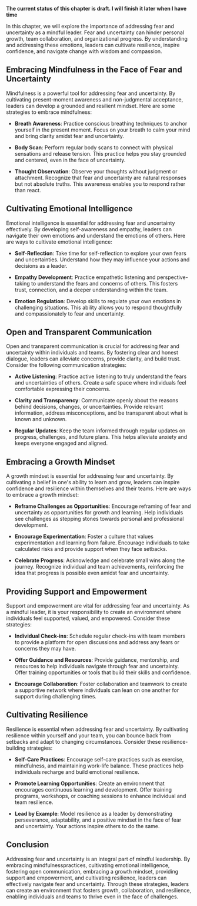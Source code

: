 **The current status of this chapter is draft. I will finish it later when I have time**

In this chapter, we will explore the importance of addressing fear and uncertainty as a mindful leader. Fear and uncertainty can hinder personal growth, team collaboration, and organizational progress. By understanding and addressing these emotions, leaders can cultivate resilience, inspire confidence, and navigate change with wisdom and compassion.

Embracing Mindfulness in the Face of Fear and Uncertainty
---------------------------------------------------------

Mindfulness is a powerful tool for addressing fear and uncertainty. By cultivating present-moment awareness and non-judgmental acceptance, leaders can develop a grounded and resilient mindset. Here are some strategies to embrace mindfulness:

* **Breath Awareness**: Practice conscious breathing techniques to anchor yourself in the present moment. Focus on your breath to calm your mind and bring clarity amidst fear and uncertainty.

* **Body Scan**: Perform regular body scans to connect with physical sensations and release tension. This practice helps you stay grounded and centered, even in the face of uncertainty.

* **Thought Observation**: Observe your thoughts without judgment or attachment. Recognize that fear and uncertainty are natural responses but not absolute truths. This awareness enables you to respond rather than react.

Cultivating Emotional Intelligence
----------------------------------

Emotional intelligence is essential for addressing fear and uncertainty effectively. By developing self-awareness and empathy, leaders can navigate their own emotions and understand the emotions of others. Here are ways to cultivate emotional intelligence:

* **Self-Reflection**: Take time for self-reflection to explore your own fears and uncertainties. Understand how they may influence your actions and decisions as a leader.

* **Empathy Development**: Practice empathetic listening and perspective-taking to understand the fears and concerns of others. This fosters trust, connection, and a deeper understanding within the team.

* **Emotion Regulation**: Develop skills to regulate your own emotions in challenging situations. This ability allows you to respond thoughtfully and compassionately to fear and uncertainty.

Open and Transparent Communication
----------------------------------

Open and transparent communication is crucial for addressing fear and uncertainty within individuals and teams. By fostering clear and honest dialogue, leaders can alleviate concerns, provide clarity, and build trust. Consider the following communication strategies:

* **Active Listening**: Practice active listening to truly understand the fears and uncertainties of others. Create a safe space where individuals feel comfortable expressing their concerns.

* **Clarity and Transparency**: Communicate openly about the reasons behind decisions, changes, or uncertainties. Provide relevant information, address misconceptions, and be transparent about what is known and unknown.

* **Regular Updates**: Keep the team informed through regular updates on progress, challenges, and future plans. This helps alleviate anxiety and keeps everyone engaged and aligned.

Embracing a Growth Mindset
--------------------------

A growth mindset is essential for addressing fear and uncertainty. By cultivating a belief in one's ability to learn and grow, leaders can inspire confidence and resilience within themselves and their teams. Here are ways to embrace a growth mindset:

* **Reframe Challenges as Opportunities**: Encourage reframing of fear and uncertainty as opportunities for growth and learning. Help individuals see challenges as stepping stones towards personal and professional development.

* **Encourage Experimentation**: Foster a culture that values experimentation and learning from failure. Encourage individuals to take calculated risks and provide support when they face setbacks.

* **Celebrate Progress**: Acknowledge and celebrate small wins along the journey. Recognize individual and team achievements, reinforcing the idea that progress is possible even amidst fear and uncertainty.

Providing Support and Empowerment
---------------------------------

Support and empowerment are vital for addressing fear and uncertainty. As a mindful leader, it is your responsibility to create an environment where individuals feel supported, valued, and empowered. Consider these strategies:

* **Individual Check-ins**: Schedule regular check-ins with team members to provide a platform for open discussions and address any fears or concerns they may have.

* **Offer Guidance and Resources**: Provide guidance, mentorship, and resources to help individuals navigate through fear and uncertainty. Offer training opportunities or tools that build their skills and confidence.

* **Encourage Collaboration**: Foster collaboration and teamwork to create a supportive network where individuals can lean on one another for support during challenging times.

Cultivating Resilience
----------------------

Resilience is essential when addressing fear and uncertainty. By cultivating resilience within yourself and your team, you can bounce back from setbacks and adapt to changing circumstances. Consider these resilience-building strategies:

* **Self-Care Practices**: Encourage self-care practices such as exercise, mindfulness, and maintaining work-life balance. These practices help individuals recharge and build emotional resilience.

* **Promote Learning Opportunities**: Create an environment that encourages continuous learning and development. Offer training programs, workshops, or coaching sessions to enhance individual and team resilience.

* **Lead by Example**: Model resilience as a leader by demonstrating perseverance, adaptability, and a positive mindset in the face of fear and uncertainty. Your actions inspire others to do the same.

Conclusion
----------

Addressing fear and uncertainty is an integral part of mindful leadership. By embracing mindfulnesspractices, cultivating emotional intelligence, fostering open communication, embracing a growth mindset, providing support and empowerment, and cultivating resilience, leaders can effectively navigate fear and uncertainty. Through these strategies, leaders can create an environment that fosters growth, collaboration, and resilience, enabling individuals and teams to thrive even in the face of challenges.
